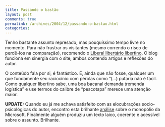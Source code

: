```yaml
---
title: Passando o bastão
layout: post
comments: true
permalink: /archives/2004/12/passando-o-bastao.html
categories:
---
```

Tenho bastante assunto represado, mas pouquíssimo tempo livre no momento. Para não frustrar os visitantes (mesmo correndo o risco de perdê-los na comparação), recomendo o <a href=http://liberallibertariolibertino.blogspot.com/ >Liberal libertário libertino</a>. O blog funciona em sinergia com o site, ambos contendo artigos e reflexões do autor.

O conteúdo fala por si, é fantástico. E, ainda que não fosse, qualquer um que fundamente seu raciocínio com pérolas como &#8220;(&#8230;) putaria não é fácil. Como qualquer libertino sabe, uma boa bacanal demanda tremenda logística&#8221; e use termos do calibre de &#8220;pescotapa&#8221; merece uma atenção maior.

**UPDATE:** Quando eu já me achava satisfeito com as elocubrações socio-psicológicas do autor, encontro esta brilhante <a href=http://www.sobresites.com/alexandrecruzalmeida/artigos/monopolio.htm >análise</a> sobre o monopólio da Microsoft. Finalmente alguém produziu um texto laico, coerente e acessível sobre o assunto. Brilhante.